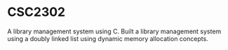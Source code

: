 # CSC2302
A library management system using C. 
Built a library management system using a doubly linked list using dynamic memory allocation concepts. 
